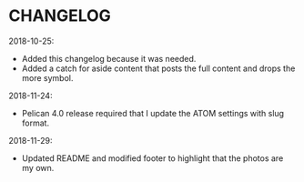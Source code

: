 # CHANGELOG

2018-10-25: 

- Added this changelog because it was needed.
- Added a catch for aside content that posts the full content and drops the more symbol. 

2018-11-24:

- Pelican 4.0 release required that I update the ATOM settings with slug format.

2018-11-29:

- Updated README and modified footer to highlight that the photos are my own.